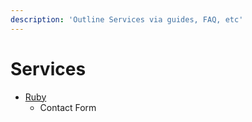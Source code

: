 ```yaml
---
description: 'Outline Services via guides, FAQ, etc'
---
```


# Services

* [Ruby](ruby.md)
  * Contact Form

